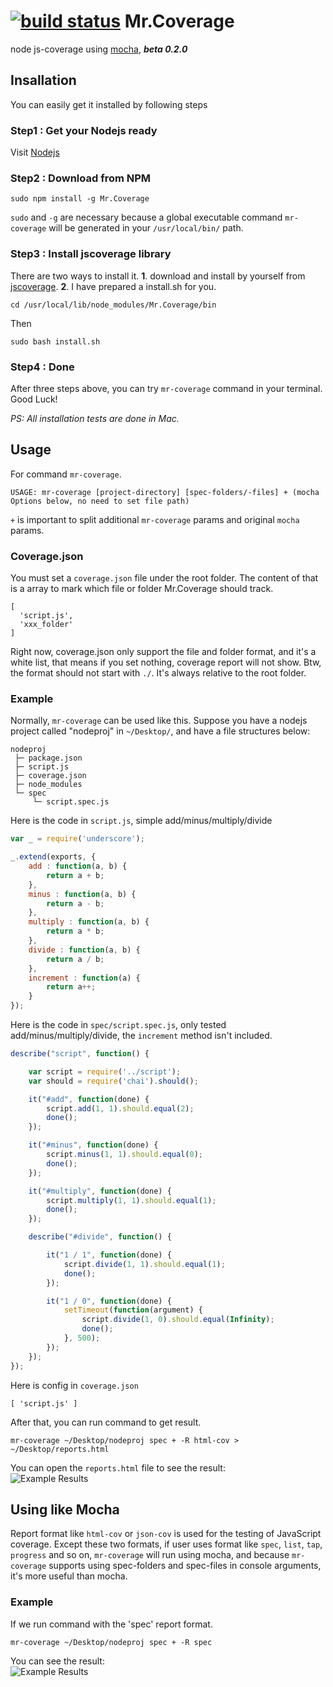 [![build status](https://secure.travis-ci.org/winsonwq/Mr.Coverage.png)](http://travis-ci.org/winsonwq/Mr.Coverage)
Mr.Coverage
===========

node js-coverage using [mocha](http://visionmedia.github.com/mocha), _**beta 0.2.0**_

## Insallation
You can easily get it installed by following steps
### Step1 : Get your Nodejs ready
Visit [Nodejs](http://nodejs.org)
### Step2 : Download from NPM
```
sudo npm install -g Mr.Coverage
```
`sudo` and  `-g` are necessary because a global executable command `mr-coverage` will be generated in your `/usr/local/bin/` path.
### Step3 : Install jscoverage library
There are two ways to install it. **1**. download and install by yourself from [jscoverage](http://siliconforks.com/jscoverage/download.html). **2**. I have prepared a install.sh for you.
```
cd /usr/local/lib/node_modules/Mr.Coverage/bin
```
Then   
```
sudo bash install.sh
```
### Step4 : Done
After three steps above, you can try `mr-coverage` command in your terminal. Good Luck!

_PS: All installation tests are done in Mac._   
## Usage
For command `mr-coverage`.   
```
USAGE: mr-coverage [project-directory] [spec-folders/-files] + (mocha Options below, no need to set file path)
```
`+` is important to split additional `mr-coverage` params and original `mocha` params.   

### Coverage.json
You must set a `coverage.json` file under the root folder. The content of that is a array to mark which file or folder Mr.Coverage should track.
```
[
  'script.js',
  'xxx_folder'
]
```
Right now, coverage.json only support the file and folder format, and it's a white list, that means if you set nothing, coverage report will not show. Btw, the format should not start with `./`. It's always relative to the root folder.

### Example
Normally, `mr-coverage` can be used like this. Suppose you have a nodejs project called "nodeproj" in `~/Desktop/`, and have a file structures below:
```
nodeproj      
 ├─ package.json   
 ├─ script.js   
 ├─ coverage.json
 ├─ node_modules   
 └─ spec   
     └─ script.spec.js   
```
Here is the code in `script.js`, simple add/minus/multiply/divide
```javascript
var _ = require('underscore');

_.extend(exports, {
	add : function(a, b) {
		return a + b;
	}, 
	minus : function(a, b) {
		return a - b;
	}, 
	multiply : function(a, b) {
		return a * b;
	}, 
	divide : function(a, b) {
		return a / b;
	}, 
	increment : function(a) {
		return a++;
	}
});
```
Here is the code in `spec/script.spec.js`, only tested add/minus/multiply/divide, the `increment` method isn't included.
```javascript
describe("script", function() {

	var script = require('../script');
	var should = require('chai').should();

	it("#add", function(done) {
        script.add(1, 1).should.equal(2);
		done();
	});

	it("#minus", function(done) {
        script.minus(1, 1).should.equal(0);
		done();
	});

	it("#multiply", function(done) {
		script.multiply(1, 1).should.equal(1);
		done();
	});

	describe("#divide", function() {

		it("1 / 1", function(done) {
            script.divide(1, 1).should.equal(1);
			done();
		});

		it("1 / 0", function(done) {
			setTimeout(function(argument) {
				script.divide(1, 0).should.equal(Infinity);
				done();
			}, 500);
		});
	});
});

```
Here is config in `coverage.json`
```
[ 'script.js' ] 
```
After that, you can run command to get result.
```
mr-coverage ~/Desktop/nodeproj spec + -R html-cov > ~/Desktop/reports.html
```
You can open the `reports.html` file to see the result:   
![Example Results](http://farm8.staticflickr.com/7083/7308886152_d549c93f20_b.jpg)

## Using like Mocha
Report format like `html-cov` or `json-cov` is used for the testing of JavaScript coverage. Except these two formats, if user uses format like `spec`, `list`, `tap`, `progress` and so on, `mr-coverage` will run using mocha, and because `mr-coverage` supports using spec-folders and spec-files in console arguments, it's more useful than mocha.

### Example
If we run command with the 'spec' report format.   
```
mr-coverage ~/Desktop/nodeproj spec + -R spec
```
You can see the result:   
![Example Results](http://farm9.staticflickr.com/8283/7506714600_6339222cc8_d.jpg)